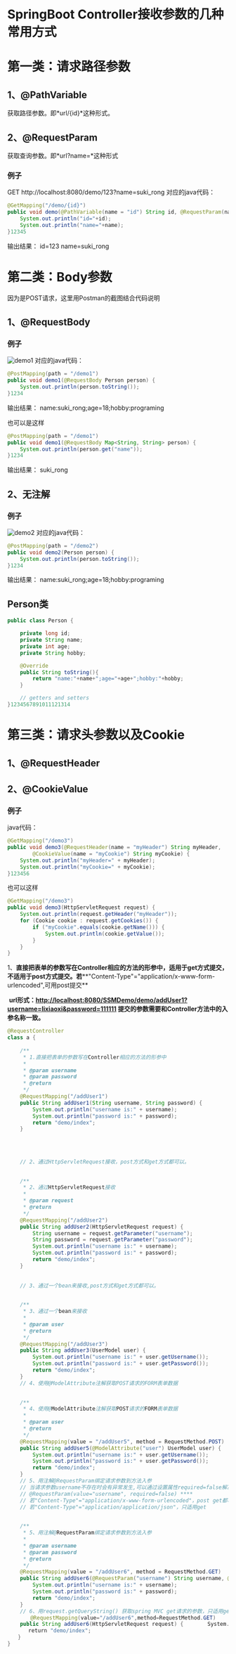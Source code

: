 # SpringBoot Controller接收参数的几种常用方式  

# 第一类：请求路径参数

## 1、@PathVariable

获取路径参数。即*url/{id}*这种形式。

## 2、@RequestParam

获取查询参数。即*url?name=*这种形式

### 例子

GET 
 http://localhost:8080/demo/123?name=suki_rong 
 对应的java代码：

```java
@GetMapping("/demo/{id}")
public void demo(@PathVariable(name = "id") String id, @RequestParam(name = "name") String name) {
    System.out.println("id="+id);
    System.out.println("name="+name);
}12345
```

输出结果： 
 id=123 
 name=suki_rong

# 第二类：Body参数

因为是POST请求，这里用Postman的截图结合代码说明

## 1、@RequestBody

### 例子

![demo1](https://img-blog.csdn.net/20180525001103380?watermark/2/text/aHR0cHM6Ly9ibG9nLmNzZG4ubmV0L3N1a2lfcm9uZw==/font/5a6L5L2T/fontsize/400/fill/I0JBQkFCMA==/dissolve/70) 
 对应的java代码：

```java
@PostMapping(path = "/demo1")
public void demo1(@RequestBody Person person) {
    System.out.println(person.toString());
}1234
```

输出结果： 
 name:suki_rong;age=18;hobby:programing

也可以是这样

```java
@PostMapping(path = "/demo1")
public void demo1(@RequestBody Map<String, String> person) {
    System.out.println(person.get("name"));
}1234
```

输出结果： 
 suki_rong

## 2、无注解

### 例子

![demo2](https://img-blog.csdn.net/20180525001626615?watermark/2/text/aHR0cHM6Ly9ibG9nLmNzZG4ubmV0L3N1a2lfcm9uZw==/font/5a6L5L2T/fontsize/400/fill/I0JBQkFCMA==/dissolve/70) 
 对应的java代码：

```java
@PostMapping(path = "/demo2")
public void demo2(Person person) {
    System.out.println(person.toString());
}1234
```

输出结果： 
 name:suki_rong;age=18;hobby:programing

## Person类

```java
public class Person {

    private long id;
    private String name;
    private int age;
    private String hobby;

    @Override
    public String toString(){
        return "name:"+name+";age="+age+";hobby:"+hobby;
    }

    // getters and setters
}1234567891011121314
```

# 第三类：请求头参数以及Cookie

## 1、@RequestHeader

## 2、@CookieValue

### 例子

java代码：

```java
@GetMapping("/demo3")
public void demo3(@RequestHeader(name = "myHeader") String myHeader,
        @CookieValue(name = "myCookie") String myCookie) {
    System.out.println("myHeader=" + myHeader);
    System.out.println("myCookie=" + myCookie);
}123456
```

也可以这样

```java
@GetMapping("/demo3")
public void demo3(HttpServletRequest request) {
    System.out.println(request.getHeader("myHeader"));
    for (Cookie cookie : request.getCookies()) {
        if ("myCookie".equals(cookie.getName())) {
            System.out.println(cookie.getValue());
        }
    }
}
```













1、**直接把表单的参数写在Controller相应的方法的形参中，适用于get方式提交，不适用于post方式提交。若****"Content-Type"="application/x-www-form-urlencoded",可用post提交**

 

​    **url形式：[http://localhost:8080/SSMDemo/demo/addUser1?username=lixiaoxi&password=111111](http://localhost/SSMDemo/demo/addUser1?username=lixiaoxi&password=111111) 提交的参数需要和Controller方法中的入参名称一致。**

```java
@RequestController
class a {
    　　
    /**
     * 1.直接把表单的参数写在Controller相应的方法的形参中
     * 
     * @param username
     * @param password
     * @return
     */
    @RequestMapping("/addUser1")
    public String addUser1(String username, String password) {
        System.out.println("username is:" + username);
        System.out.println("password is:" + password);
        return "demo/index";
    }
    
    
    
    
    // 2、通过HttpServletRequest接收，post方式和get方式都可以。
    　　

    /**
     * 2、通过HttpServletRequest接收
     * 
     * @param request
     * @return
     */
    @RequestMapping("/addUser2")
    public String addUser2(HttpServletRequest request) {
        String username = request.getParameter("username");
        String password = request.getParameter("password");
        System.out.println("username is:" + username);
        System.out.println("password is:" + password);
        return "demo/index";
    }
    
    
    // 3、通过一个bean来接收,post方式和get方式都可以。
    　　

    /**
     * 3、通过一个bean来接收
     * 
     * @param user
     * @return
     */
    @RequestMapping("/addUser3")
    public String addUser3(UserModel user) {
        System.out.println("username is:" + user.getUsername());
        System.out.println("password is:" + user.getPassword());
        return "demo/index";
    }
    // 4、使用@ModelAttribute注解获取POST请求的FORM表单数据
    　　

    /**
     * 4、使用@ModelAttribute注解获取POST请求的FORM表单数据
     * 
     * @param user
     * @return
     */
    @RequestMapping(value = "/addUser5", method = RequestMethod.POST)
    public String addUser5(@ModelAttribute("user") UserModel user) {
        System.out.println("username is:" + user.getUsername());
        System.out.println("password is:" + user.getPassword());
        return "demo/index";
    }
    // 5、用注解@RequestParam绑定请求参数到方法入参
    // 当请求参数username不存在时会有异常发生,可以通过设置属性required=false解决,例如:
    // @RequestParam(value="username", required=false) ****
    // 若"Content-Type"="application/x-www-form-urlencoded"，post get都可以 ****
    // 若"Content-Type"="application/application/json"，只适用get
    　　

    /**
     * 5、用注解@RequestParam绑定请求参数到方法入参
     * 
     * @param username
     * @param password
     * @return
     */
    @RequestMapping(value = "/addUser6", method = RequestMethod.GET)
    public String addUser6(@RequestParam("username") String username, @RequestParam("password") String password) {
        System.out.println("username is:" + username);
        System.out.println("password is:" + password);
        return "demo/index";
    }
    // 6、用request.getQueryString() 获取spring MVC get请求的参数，只适用get请求
    　　@RequestMapping(value="/addUser6",method=RequestMethod.GET)
    public String addUser6(HttpServletRequest request) { 　　　　System.out.println("username is:"+request.getQueryString()); 
　　　　return "demo/index"; 
　　}
}
```